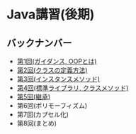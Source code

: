 # Java講習(後期)

## バックナンバー

- [第1回(ガイダンス, OOPとは)](./1_introduction)
- [第2回(クラスの定義方法)](./2_class)
- [第3回(インスタンスメソッド)](./3_method)
- [第4回(標準ライブラリ, クラスメソッド)](./4_library)
- [第5回(継承)](./5_inheritance)
- 第6回(ポリモーフィズム)
- 第7回(カプセル化)
- 第8回(まとめ)
